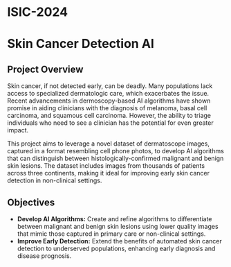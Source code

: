 # ISIC-2024

# Skin Cancer Detection AI

## Project Overview

Skin cancer, if not detected early, can be deadly. Many populations lack access to specialized dermatologic care, which exacerbates the issue. Recent advancements in dermoscopy-based AI algorithms have shown promise in aiding clinicians with the diagnosis of melanoma, basal cell carcinoma, and squamous cell carcinoma. However, the ability to triage individuals who need to see a clinician has the potential for even greater impact.

This project aims to leverage a novel dataset of dermatoscope images, captured in a format resembling cell phone photos, to develop AI algorithms that can distinguish between histologically-confirmed malignant and benign skin lesions. The dataset includes images from thousands of patients across three continents, making it ideal for improving early skin cancer detection in non-clinical settings.

## Objectives

- **Develop AI Algorithms:** Create and refine algorithms to differentiate between malignant and benign skin lesions using lower quality images that mimic those captured in primary care or non-clinical settings.
- **Improve Early Detection:** Extend the benefits of automated skin cancer detection to underserved populations, enhancing early diagnosis and disease prognosis.
